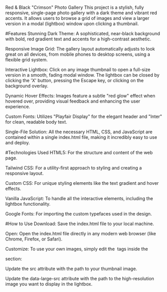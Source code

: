 Red & Black "Crimson" Photo Gallery
This project is a stylish, fully responsive, single-page photo gallery with a dark theme and vibrant red accents. It allows users to browse a grid of images and view a larger version in a modal (lightbox) window upon clicking a thumbnail.

#Features
Stunning Dark Theme: A sophisticated, near-black background with bold, red gradient text and accents for a high-contrast aesthetic.

Responsive Image Grid: The gallery layout automatically adjusts to look great on all devices, from mobile phones to desktop screens, using a flexible grid system.

Interactive Lightbox: Click on any image thumbnail to open a full-size version in a smooth, fading modal window. The lightbox can be closed by clicking the 'X' button, pressing the Escape key, or clicking on the background overlay.

Dynamic Hover Effects: Images feature a subtle "red glow" effect when hovered over, providing visual feedback and enhancing the user experience.

Custom Fonts: Utilizes "Playfair Display" for the elegant header and "Inter" for clean, readable body text.

Single-File Solution: All the necessary HTML, CSS, and JavaScript are contained within a single index.html file, making it incredibly easy to use and deploy.

#Technologies Used
HTML5: For the structure and content of the web page.

Tailwind CSS: For a utility-first approach to styling and creating a responsive layout.

Custom CSS: For unique styling elements like the text gradient and hover effects.

Vanilla JavaScript: To handle all the interactive elements, including the lightbox functionality.

Google Fonts: For importing the custom typefaces used in the design.

#How to Use
Download: Save the index.html file to your local machine.

Open: Open the index.html file directly in any modern web browser (like Chrome, Firefox, or Safari).

Customize: To use your own images, simply edit the <img> tags inside the <main> section:

Update the src attribute with the path to your thumbnail image.

Update the data-large-src attribute with the path to the high-resolution image you want to display in the lightbox.

